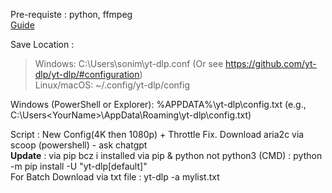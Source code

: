 Pre-requiste : python, ffmpeg \
[Guide](https://www.rapidseedbox.com/blog/yt-dlp-complete-guide)

Save Location : 
> Windows: C:\Users\sonim\yt-dlp.conf (Or see https://github.com/yt-dlp/yt-dlp/#configuration) \
> Linux/macOS: ~/.config/yt-dlp/config

Windows (PowerShell or Explorer): %APPDATA%\yt-dlp\config.txt (e.g., C:\Users\<YourName>\AppData\Roaming\yt-dlp\config.txt)

Script : New Config(4K then 1080p) + Throttle Fix. Download aria2c via scoop (powershell) - ask chatgpt \
**Update** : via pip bcz i installed via pip & python not python3 (CMD) : python -m pip install -U "yt-dlp[default]" \
For Batch Download via txt file : yt-dlp -a mylist.txt

